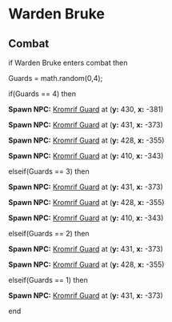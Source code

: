 # Warden Bruke


## Combat

if Warden Bruke enters combat  then


Guards = math.random(0,4);


if(Guards == 4) then



**Spawn NPC:**  [Kromrif Guard](/npc/116031) at (**y:** 430, **x:** -381)



**Spawn NPC:**  [Kromrif Guard](/npc/116031) at (**y:** 431, **x:** -373)



**Spawn NPC:**  [Kromrif Guard](/npc/116031) at (**y:** 428, **x:** -355)



**Spawn NPC:**  [Kromrif Guard](/npc/116031) at (**y:** 410, **x:** -343)


elseif(Guards == 3) then



**Spawn NPC:**  [Kromrif Guard](/npc/116031) at (**y:** 431, **x:** -373)



**Spawn NPC:**  [Kromrif Guard](/npc/116031) at (**y:** 428, **x:** -355)



**Spawn NPC:**  [Kromrif Guard](/npc/116031) at (**y:** 410, **x:** -343)


elseif(Guards == 2) then



**Spawn NPC:**  [Kromrif Guard](/npc/116031) at (**y:** 431, **x:** -373)



**Spawn NPC:**  [Kromrif Guard](/npc/116031) at (**y:** 428, **x:** -355)


elseif(Guards == 1) then



**Spawn NPC:**  [Kromrif Guard](/npc/116031) at (**y:** 431, **x:** -373)

end
